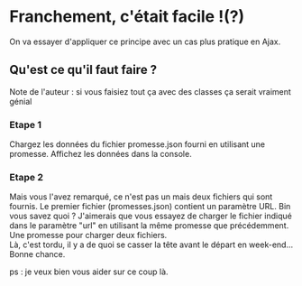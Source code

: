 # Franchement, c'était facile !(?)  
On va essayer d'appliquer ce principe avec un cas plus pratique en Ajax.  
  
## Qu'est ce qu'il faut faire ?  
Note de l'auteur : si vous faisiez tout ça avec des classes ça serait vraiment génial  
### Etape 1  
Chargez les données du fichier promesse.json fourni en utilisant une promesse. Affichez les données dans la console.  
### Etape 2  
Mais vous l'avez remarqué, ce n'est pas un mais deux fichiers qui sont fournis. Le premier fichier (promesses.json) contient un paramètre URL. Bin vous savez quoi ? J'aimerais que vous essayez de charger le fichier indiqué dans le paramètre "url" en utilisant la même promesse que précédemment. Une promesse pour charger deux fichiers.  
Là, c'est tordu, il y a de quoi se casser la tête avant le départ en week-end...  
Bonne chance.  
  
ps : je veux bien vous aider sur ce coup là.

